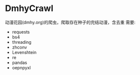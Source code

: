 # DmhyCrawl
动漫花园(dmhy.org)的爬虫，爬取存在种子的完结动漫，含去重
需要:
- requests
- bs4
- threading
- zhconv
- Levenshtein
- re
- pandas
- oepnpyxl
